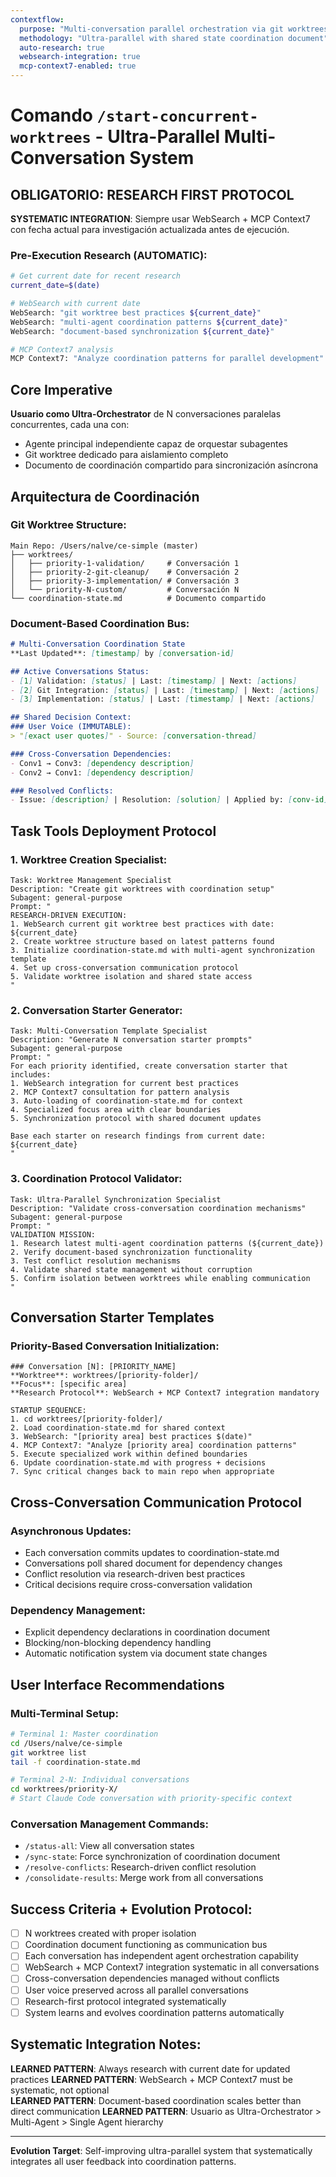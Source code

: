 ```yaml
---
contextflow:
  purpose: "Multi-conversation parallel orchestration via git worktrees + document coordination"
  methodology: "Ultra-parallel with shared state coordination document"
  auto-research: true
  websearch-integration: true
  mcp-context7-enabled: true
---
```


# Comando `/start-concurrent-worktrees` - Ultra-Parallel Multi-Conversation System

## OBLIGATORIO: RESEARCH FIRST PROTOCOL
**SYSTEMATIC INTEGRATION**: Siempre usar WebSearch + MCP Context7 con fecha actual para investigación actualizada antes de ejecución.

### Pre-Execution Research (AUTOMATIC):
```bash
# Get current date for recent research
current_date=$(date)

# WebSearch with current date
WebSearch: "git worktree best practices ${current_date}"
WebSearch: "multi-agent coordination patterns ${current_date}" 
WebSearch: "document-based synchronization ${current_date}"

# MCP Context7 analysis
MCP Context7: "Analyze coordination patterns for parallel development"
```

## Core Imperative
**Usuario como Ultra-Orchestrator** de N conversaciones paralelas concurrentes, cada una con:
- Agente principal independiente capaz de orquestar subagentes
- Git worktree dedicado para aislamiento completo
- Documento de coordinación compartido para sincronización asíncrona

## Arquitectura de Coordinación

### Git Worktree Structure:
```
Main Repo: /Users/nalve/ce-simple (master)
├── worktrees/
│   ├── priority-1-validation/     # Conversación 1
│   ├── priority-2-git-cleanup/    # Conversación 2  
│   ├── priority-3-implementation/ # Conversación 3
│   └── priority-N-custom/         # Conversación N
└── coordination-state.md          # Documento compartido
```

### Document-Based Coordination Bus:
```markdown
# Multi-Conversation Coordination State
**Last Updated**: [timestamp] by [conversation-id]

## Active Conversations Status:
- [1] Validation: [status] | Last: [timestamp] | Next: [actions]
- [2] Git Integration: [status] | Last: [timestamp] | Next: [actions]
- [3] Implementation: [status] | Last: [timestamp] | Next: [actions]

## Shared Decision Context:
### User Voice (IMMUTABLE):
> "[exact user quotes]" - Source: [conversation-thread]

### Cross-Conversation Dependencies:
- Conv1 → Conv3: [dependency description]
- Conv2 → Conv1: [dependency description]

### Resolved Conflicts:
- Issue: [description] | Resolution: [solution] | Applied by: [conv-id]
```

## Task Tools Deployment Protocol

### 1. Worktree Creation Specialist:
```
Task: Worktree Management Specialist
Description: "Create git worktrees with coordination setup"
Subagent: general-purpose
Prompt: "
RESEARCH-DRIVEN EXECUTION:
1. WebSearch current git worktree best practices with date: ${current_date}
2. Create worktree structure based on latest patterns found
3. Initialize coordination-state.md with multi-agent synchronization template
4. Set up cross-conversation communication protocol
5. Validate worktree isolation and shared state access
"
```

### 2. Conversation Starter Generator:
```
Task: Multi-Conversation Template Specialist  
Description: "Generate N conversation starter prompts"
Subagent: general-purpose
Prompt: "
For each priority identified, create conversation starter that includes:
1. WebSearch integration for current best practices
2. MCP Context7 consultation for pattern analysis  
3. Auto-loading of coordination-state.md for context
4. Specialized focus area with clear boundaries
5. Synchronization protocol with shared document updates

Base each starter on research findings from current date: ${current_date}
"
```

### 3. Coordination Protocol Validator:
```
Task: Ultra-Parallel Synchronization Specialist
Description: "Validate cross-conversation coordination mechanisms" 
Subagent: general-purpose
Prompt: "
VALIDATION MISSION:
1. Research latest multi-agent coordination patterns (${current_date})
2. Verify document-based synchronization functionality
3. Test conflict resolution mechanisms
4. Validate shared state management without corruption
5. Confirm isolation between worktrees while enabling communication
"
```

## Conversation Starter Templates

### Priority-Based Conversation Initialization:
```
### Conversation [N]: [PRIORITY_NAME]
**Worktree**: worktrees/[priority-folder]/
**Focus**: [specific area]
**Research Protocol**: WebSearch + MCP Context7 integration mandatory

STARTUP SEQUENCE:
1. cd worktrees/[priority-folder]/
2. Load coordination-state.md for shared context
3. WebSearch: "[priority area] best practices $(date)"
4. MCP Context7: "Analyze [priority area] coordination patterns"
5. Execute specialized work within defined boundaries
6. Update coordination-state.md with progress + decisions
7. Sync critical changes back to main repo when appropriate
```

## Cross-Conversation Communication Protocol

### Asynchronous Updates:
- Each conversation commits updates to coordination-state.md
- Conversations poll shared document for dependency changes  
- Conflict resolution via research-driven best practices
- Critical decisions require cross-conversation validation

### Dependency Management:
- Explicit dependency declarations in coordination document
- Blocking/non-blocking dependency handling
- Automatic notification system via document state changes

## User Interface Recommendations

### Multi-Terminal Setup:
```bash
# Terminal 1: Master coordination
cd /Users/nalve/ce-simple
git worktree list
tail -f coordination-state.md

# Terminal 2-N: Individual conversations  
cd worktrees/priority-X/
# Start Claude Code conversation with priority-specific context
```

### Conversation Management Commands:
- `/status-all`: View all conversation states
- `/sync-state`: Force synchronization of coordination document
- `/resolve-conflicts`: Research-driven conflict resolution
- `/consolidate-results`: Merge work from all conversations

## Success Criteria + Evolution Protocol:
- [ ] N worktrees created with proper isolation
- [ ] Coordination document functioning as communication bus
- [ ] Each conversation has independent agent orchestration capability
- [ ] WebSearch + MCP Context7 integration systematic in all conversations
- [ ] Cross-conversation dependencies managed without conflicts
- [ ] User voice preserved across all parallel conversations
- [ ] Research-first protocol integrated systematically
- [ ] System learns and evolves coordination patterns automatically

## Systematic Integration Notes:
**LEARNED PATTERN**: Always research with current date for updated practices
**LEARNED PATTERN**: WebSearch + MCP Context7 must be systematic, not optional  
**LEARNED PATTERN**: Document-based coordination scales better than direct communication
**LEARNED PATTERN**: Usuario as Ultra-Orchestrator > Multi-Agent > Single Agent hierarchy

---
**Evolution Target**: Self-improving ultra-parallel system that systematically integrates all user feedback into coordination patterns.